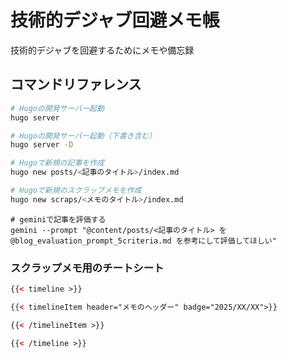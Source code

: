 # 技術的デジャブ回避メモ帳

技術的デジャブを回避するためにメモや備忘録

## コマンドリファレンス

```bash
# Hugoの開発サーバー起動
hugo server
```

```bash
# Hugoの開発サーバー起動（下書き含む）
hugo server -D
```

```bash
# Hugoで新規の記事を作成
hugo new posts/<記事のタイトル>/index.md

# Hugoで新規のスクラップメモを作成
hugo new scraps/<メモのタイトル>/index.md
```

```
# geminiで記事を評価する
gemini --prompt "@content/posts/<記事のタイトル> を @blog_evaluation_prompt_5criteria.md を参考にして評価してほしい"
```

### スクラップメモ用のチートシート

```html
{{< timeline >}}

{{< timelineItem header="メモのヘッダー" badge="2025/XX/XX">}}

{{< /timelineItem >}}

{{< /timeline >}}
```
